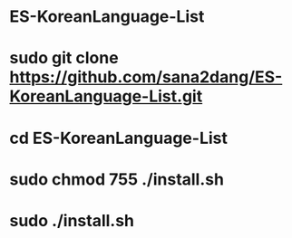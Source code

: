 # ES-KoreanLanguage-List


# sudo git clone https://github.com/sana2dang/ES-KoreanLanguage-List.git 
# cd ES-KoreanLanguage-List
# sudo chmod 755 ./install.sh
# sudo ./install.sh
